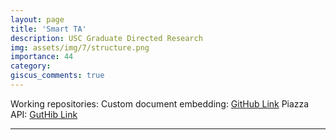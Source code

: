 ```yaml
---
layout: page
title: 'Smart TA'
description: USC Graduate Directed Research
img: assets/img/7/structure.png
importance: 44
category:
giscus_comments: true
---
```


Working repositories:
Custom document embedding: [GitHub Link](https://github.com/ngcxy/Custom_Doc_Embedding)
Piazza API: [GutHib Link](https://github.com/ngcxy/Piazza_API)

---


